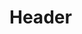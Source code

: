 <!-- TITLE: Black Hole -->
<!-- SUBTITLE: Shocks your target with harsh moonlight, causing 600 damage. -->

# Header
